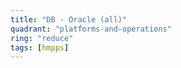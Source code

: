 ```yaml
---
title: "DB - Oracle (all)"
quadrant: "platforms-and-operations"
ring: "reduce"
tags: [hmpps]
---
```



